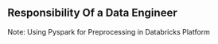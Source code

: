 ## Responsibility Of a Data Engineer

Note: Using Pyspark for Preprocessing in Databricks Platform

